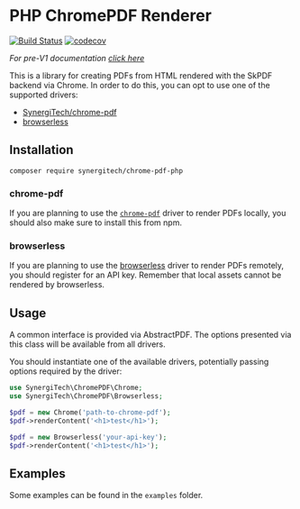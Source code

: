 # PHP ChromePDF Renderer
[![Build Status](https://travis-ci.org/SynergiTech/chrome-pdf-php.svg?branch=master)](https://travis-ci.org/SynergiTech/chrome-pdf-php)
[![codecov](https://codecov.io/gh/SynergiTech/chrome-pdf-php/branch/master/graph/badge.svg)](https://codecov.io/gh/SynergiTech/chrome-pdf-php)

_For pre-V1 documentation [click here](https://github.com/SynergiTech/chrome-pdf-php/blob/117bf4ae99cdd61551dd24fa94e8d5c3a052ca6c/README.md)_

This is a library for creating PDFs from HTML rendered with the SkPDF backend via Chrome. In order to do this, you can opt to use one of the supported drivers:
* [SynergiTech/chrome-pdf](https://github.com/SynergiTech/chrome-pdf)
* [browserless](https://www.browserless.io/)

## Installation
```
composer require synergitech/chrome-pdf-php
```
### chrome-pdf
If you are planning to use the [`chrome-pdf`](https://github.com/SynergiTech/chrome-pdf) driver to render PDFs locally, you should also make sure to install this from npm.

### browserless
If you are planning to use the [browserless](https://www.browserless.io/) driver to render PDFs remotely, you should register for an API key. Remember that local assets cannot be rendered by browserless.

## Usage
A common interface is provided via AbstractPDF. The options presented via this class will be available from all drivers.

You should instantiate one of the available drivers, potentially passing options required by the driver:
```php
use SynergiTech\ChromePDF\Chrome;
use SynergiTech\ChromePDF\Browserless;

$pdf = new Chrome('path-to-chrome-pdf');
$pdf->renderContent('<h1>test</h1>');

$pdf = new Browserless('your-api-key');
$pdf->renderContent('<h1>test</h1>');
```

## Examples
Some examples can be found in the `examples` folder.
